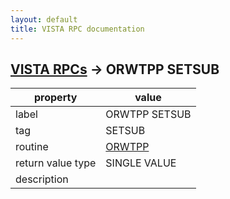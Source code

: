 ```yaml
---
layout: default
title: VISTA RPC documentation
---
```




## [VISTA RPCs](TableOfContent.md) &#8594; ORWTPP SETSUB 

 property | value 
--- | --- 
 label | ORWTPP SETSUB
 tag | SETSUB
 routine | [ORWTPP](http://code.osehra.org/dox/Routine_ORWTPP_source.html)
 return value type | SINGLE VALUE
 description | 